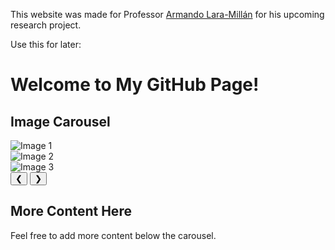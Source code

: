 This website was made for Professor [Armando Lara-Millán]("https://sociology.berkeley.edu/faculty/armando-lara-millan") for his upcoming research project. 

Use this for later:

# Welcome to My GitHub Page!

## Image Carousel

<div class="carousel-container">
    <div class="carousel-slide">
        <div class="carousel-item">
            <img src="images/image1.jpg" alt="Image 1">
        </div>
        <div class="carousel-item">
            <img src="images/image2.jpg" alt="Image 2">
        </div>
        <div class="carousel-item">
            <img src="images/image3.jpg" alt="Image 3">
        </div>
    </div>
    <!-- Controls -->
    <button class="prev" onclick="moveSlide(-1)">&#10094;</button>
    <button class="next" onclick="moveSlide(1)">&#10095;</button>
</div>

<script>
let index = 0; // Track the current slide

function moveSlide(step) {
    const slides = document.querySelectorAll('.carousel-item');
    const totalSlides = slides.length;
    
    // Move to the next or previous slide
    index += step;

    if (index >= totalSlides) {
        index = 0; // Loop back to the first slide
    }
    
    if (index < 0) {
        index = totalSlides - 1; // Loop back to the last slide
    }

    // Move the carousel slide
    const carouselSlide = document.querySelector('.carousel-slide');
    carouselSlide.style.transform = `translateX(${-index * 100}%)`;
}
</script>

## More Content Here
Feel free to add more content below the carousel.

